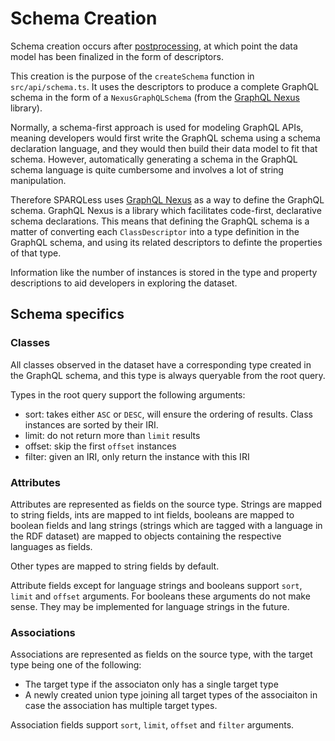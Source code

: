 # Schema Creation

Schema creation occurs after [postprocessing](postprocessing.md),
at which point the data model has been finalized in the form of
descriptors.

This creation is the purpose of the `createSchema` function in
`src/api/schema.ts`. It uses the descriptors to produce a complete
GraphQL schema in the form of a `NexusGraphQLSchema` (from the
[GraphQL Nexus](https://nexusjs.org/) library).

Normally, a schema-first approach is used for modeling GraphQL APIs,
meaning developers would first write the GraphQL schema using a schema
declaration language, and they would then build their data model
to fit that schema. However, automatically generating a schema
in the GraphQL schema language is quite cumbersome and involves
a lot of string manipulation.

Therefore SPARQLess uses [GraphQL Nexus](https://nexusjs.org/)
as a way to define the GraphQL schema. GraphQL Nexus is a library which
facilitates code-first, declarative schema declarations. This means that
defining the GraphQL schema is a matter of converting each `ClassDescriptor`
into a type definition in the GraphQL schema, and using
its related descriptors to definte the properties of that type.

Information like the number of instances is stored in the type
and property descriptions to aid developers in exploring the dataset.

## Schema specifics

### Classes

All classes observed in the dataset have a corresponding type created
in the GraphQL schema, and this type is always queryable from the root
query.

Types in the root query support the following arguments:

- sort: takes either `ASC` or `DESC`, will ensure the ordering of results.
Class instances are sorted by their IRI.
- limit: do not return more than `limit` results
- offset: skip the first `offset` instances
- filter: given an IRI, only return the instance with this IRI

### Attributes

Attributes are represented as fields on the source type.
Strings are mapped to string fields, ints are mapped to int fields,
booleans are mapped to boolean fields and lang strings (strings which
are tagged with a language in the RDF dataset) are mapped to objects
containing the respective languages as fields.

Other types are mapped to string fields by default.

Attribute fields except for language strings and booleans support `sort`,
`limit` and `offset` arguments. For booleans these arguments do not make sense.
They may be implemented for language strings in the future.

### Associations

Associations are represented as fields on the source type,
with the target type being one of the following:

- The target type if the associaton only has a single target type
- A newly created union type joining all target types of the associaiton
in case the association has multiple target types.

Association fields support `sort`, `limit`, `offset` and `filter`
arguments.
